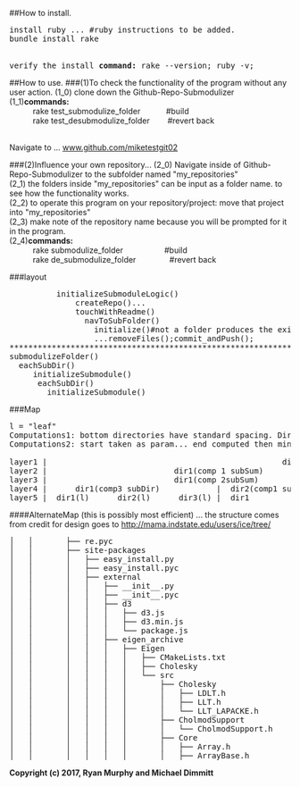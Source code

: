 
##How to install.
<pre>
install ruby ... #ruby instructions to be added.
bundle install rake<br>
<br>verify the install <b>command:</b> rake --version; ruby -v;
</pre>
##How to use.
###(1)To check the functionality of the program without any user action.
(1_0) clone down the Github-Repo-Submodulizer
<br>(1_1)<b>commands:</b>
<br>&emsp;&emsp;&emsp;rake test_submodulize_folder  &emsp;&emsp;&emsp;#build</b>
<br>&emsp;&emsp;&emsp;rake test_desubmodulize_folder          &emsp;&emsp;#revert back</b>

<br>Navigate to ... www.github.com/miketestgit02

###(2)Influence your own repository... 
(2_0) Navigate inside of Github-Repo-Submodulizer to the subfolder named "my_repositories" 
<br>(2_1) the folders inside "my_repositories" can be input as a folder name. to see how the functionality works.
<br>(2_2) to operate this program on your repository/project: move that project into "my_repositories" 
<br>(2_3) make note of the repository name because you will be prompted for it in the program.
<br>(2_4)<b>commands:</b>
<br>&emsp;&emsp;&emsp;rake submodulize_folder &emsp;&emsp;&emsp;&emsp;&emsp;#build
<br>&emsp;&emsp;&emsp;rake de_submodulize_folder &emsp;&emsp;&emsp;&emsp;#revert back

###layout
<pre>
          initializeSubmoduleLogic()
              createRepo()...
              touchWithReadme()
                navToSubFolder()
                  initialize()#not a folder produces the exit procedure... 
                  ...removeFiles();commit_andPush();
*******************************************************************************************
submodulizeFolder()
  eachSubDir()
     initializeSubmodule()
      eachSubDir()
        initializeSubmodule()
</pre>

###Map
<pre>
l = "leaf"
Computations1: bottom directories have standard spacing. Directories above have summation spacing.
Computations2: start taken as param... end computed then min.

layer1 |                                                  dir1(comp 2subSum)
layer2 |                           dir1(comp 1 subSum)            |               dir2(comp 1 subSum)
layer3 |                           dir1(comp 2subSum)             |               dir2(l)
layer4 |      dir1(comp3 subDir)            |  dir2(comp1 subDir)
layer5 |  dir1(l)      dir2(l)      dir3(l) |  dir1
</pre>
####AlternateMap (this is possibly most efficient) ... the structure comes from 
credit for design goes to http://mama.indstate.edu/users/ice/tree/
<pre>
│   │       ├── re.pyc
│   │       ├── site-packages
│   │       │   ├── easy_install.py
│   │       │   ├── easy_install.pyc
│   │       │   ├── external
│   │       │   │   ├── __init__.py
│   │       │   │   ├── __init__.pyc
│   │       │   │   ├── d3
│   │       │   │   │   ├── d3.js
│   │       │   │   │   ├── d3.min.js
│   │       │   │   │   └── package.js
│   │       │   │   ├── eigen_archive
│   │       │   │   │   ├── Eigen
│   │       │   │   │   │   ├── CMakeLists.txt
│   │       │   │   │   │   ├── Cholesky
│   │       │   │   │   │   └── src
│   │       │   │   │   │       ├── Cholesky
│   │       │   │   │   │       │   ├── LDLT.h
│   │       │   │   │   │       │   ├── LLT.h
│   │       │   │   │   │       │   └── LLT_LAPACKE.h
│   │       │   │   │   │       ├── CholmodSupport
│   │       │   │   │   │       │   └── CholmodSupport.h
│   │       │   │   │   │       ├── Core
│   │       │   │   │   │       │   ├── Array.h
│   │       │   │   │   │       │   ├── ArrayBase.h
</pre>

<b>Copyright (c) 2017, Ryan Murphy and Michael Dimmitt</b>
